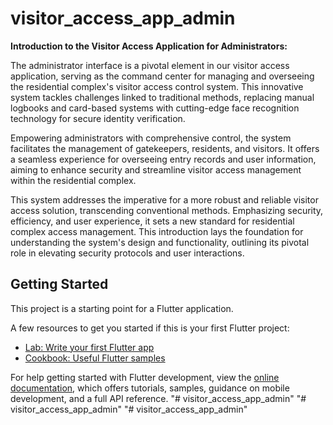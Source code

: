 # visitor_access_app_admin

**Introduction to the Visitor Access Application for Administrators:**

The administrator interface is a pivotal element in our visitor access application, serving as the command center for managing and overseeing the residential complex's visitor access control system. This innovative system tackles challenges linked to traditional methods, replacing manual logbooks and card-based systems with cutting-edge face recognition technology for secure identity verification.

Empowering administrators with comprehensive control, the system facilitates the management of gatekeepers, residents, and visitors. It offers a seamless experience for overseeing entry records and user information, aiming to enhance security and streamline visitor access management within the residential complex.

This system addresses the imperative for a more robust and reliable visitor access solution, transcending conventional methods. Emphasizing security, efficiency, and user experience, it sets a new standard for residential complex access management. This introduction lays the foundation for understanding the system's design and functionality, outlining its pivotal role in elevating security protocols and user interactions.

## Getting Started

This project is a starting point for a Flutter application.

A few resources to get you started if this is your first Flutter project:

- [Lab: Write your first Flutter app](https://docs.flutter.dev/get-started/codelab)
- [Cookbook: Useful Flutter samples](https://docs.flutter.dev/cookbook)

For help getting started with Flutter development, view the
[online documentation](https://docs.flutter.dev/), which offers tutorials,
samples, guidance on mobile development, and a full API reference.
"# visitor_access_app_admin" 
"# visitor_access_app_admin" 
"# visitor_access_app_admin" 
